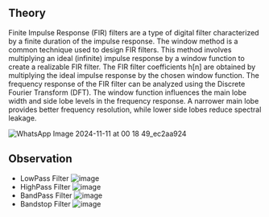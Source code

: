 ## Theory
Finite Impulse Response (FIR) filters are a type of digital filter characterized by a finite duration of the impulse response. The window method is a common technique used to design FIR filters. This method involves multiplying an ideal (infinite) impulse response by a window function to create a realizable FIR filter. The FIR filter coefficients h[n] are obtained by multiplying the ideal impulse response by the chosen window function. The frequency response of the FIR filter can be analyzed using the Discrete Fourier Transform (DFT). The window function influences the main lobe width and side lobe levels in the frequency response. A narrower main lobe provides better frequency resolution, while lower side lobes reduce spectral leakage.

![WhatsApp Image 2024-11-11 at 00 18 49_ec2aa924](https://github.com/user-attachments/assets/d406d3dc-8041-4b59-9a53-6d3f31961717)

## Observation
- LowPass Filter
  ![image](https://github.com/user-attachments/assets/3842d8da-0262-4806-98cd-87b11d540d2d)
- HighPass Filter
   ![image](https://github.com/user-attachments/assets/30aaafae-d478-44ee-aa34-d5b8b83cb53c)
- BandPass Filter
  ![image](https://github.com/user-attachments/assets/4198b7d2-a078-4e72-bf1b-491b6f817846)
- Bandstop Filter
  ![image](https://github.com/user-attachments/assets/42bfd982-d0de-41b5-bbe1-6ebaa2b7c31c)

    




